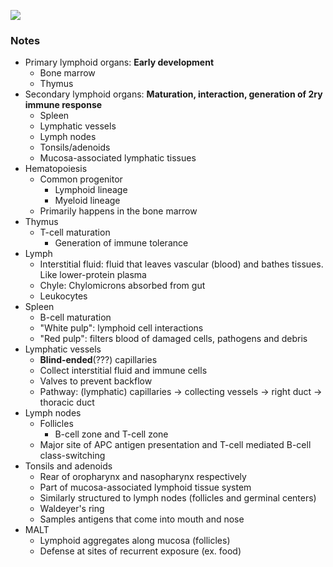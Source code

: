![](https://www.youtube.com/watch?v=I_CAmtiwmyQ&list=PLkdHelTlDZnF45aLNX62FCx7qpkqbeXao&index=6)
### Notes
- Primary lymphoid organs: **Early development**
	- Bone marrow
	- Thymus
- Secondary lymphoid organs: **Maturation, interaction, generation of 2ry immune response**
	- Spleen
	- Lymphatic vessels
	- Lymph nodes
	- Tonsils/adenoids
	- Mucosa-associated lymphatic tissues
- Hematopoiesis
	- Common progenitor
		- Lymphoid lineage
		- Myeloid lineage
	- Primarily happens in the bone marrow
- Thymus
	- T-cell maturation
		- Generation of immune tolerance
- Lymph
	- Interstitial fluid: fluid that leaves vascular (blood) and bathes tissues. Like lower-protein plasma
	- Chyle: Chylomicrons absorbed from gut
	- Leukocytes
- Spleen
	- B-cell maturation
	- "White pulp": lymphoid cell interactions
	- "Red pulp": filters blood of damaged cells, pathogens and debris
- Lymphatic vessels
	- **Blind-ended**(???) capillaries
	- Collect interstitial fluid and immune cells
	- Valves to prevent backflow
	- Pathway: (lymphatic) capillaries -> collecting vessels -> right duct -> thoracic duct
- Lymph nodes
	- Follicles
		- B-cell zone and T-cell zone
	- Major site of APC antigen presentation and T-cell mediated B-cell class-switching
- Tonsils and adenoids
	- Rear of oropharynx and nasopharynx respectively
	- Part of mucosa-associated lymphoid tissue system
	- Similarly structured to lymph nodes (follicles and germinal centers)
	- Waldeyer's ring
	- Samples antigens that come into mouth and nose
- MALT
	- Lymphoid aggregates along mucosa (follicles)
	- Defense at sites of recurrent exposure (ex. food)